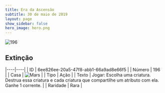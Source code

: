 ```yaml
---
title: Era da Ascensão
subtitle: 30 de maio de 2019
layout: page
show_sidebar: false
hero_image: hero.png
---
```


![196](https://cdn.keyforgegame.com/media/card_front/pt/435_196_VMJ2XVR85W8J_pt.png)

## Extinção

|----|----|
| ID | 6ee826ee-20a5-47f8-abb1-66a9ad8e66f5 |
| Número | 196 |
| Casa | ![Mars](https://archonarcana.com/images/thumb/d/de/Mars.png/22px-Mars.png "Marte") |
| Tipo | Ação |
| Texto | Jogar: Escolha uma criatura. Destrua essa criatura e cada criatura que compartilhe um atributo com ela. Ganhe 1 corrente. |
| Raridade | Rara |
